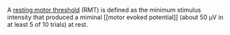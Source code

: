 A [resting motor threshold](http://www.emf-portal.de/gl_detail.php?l=e&id=3001) (RMT) is defined as the minimum stimulus intensity that produced a miminal [[motor evoked potential]] (about 50 µV in at least 5 of 10 trials) at rest.